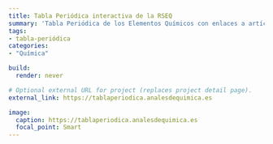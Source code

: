 ```yaml
---
title: Tabla Periódica interactiva de la RSEQ
summary: 'Tabla Periódica de los Elementos Químicos con enlaces a artículos publicados en la revista Anales de Química.'
tags:
- tabla-periódica
categories:
- "Química"

build:
  render: never

# Optional external URL for project (replaces project detail page).
external_link: https://tablaperiodica.analesdequimica.es

image:
  caption: https://tablaperiodica.analesdequimica.es
  focal_point: Smart
---
```

